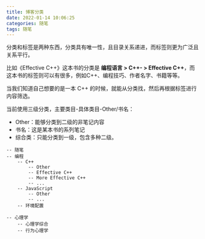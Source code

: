 ```yaml
---
title: 博客分类
date: 2022-01-14 10:06:25
categories: 随笔
tags: 随笔
---
```


分类和标签是两种东西，分类具有唯一性，且目录关系递进，而标签则更为广泛且关系平行。

比如《Effective C++》这本书的分类是 **编程语言 > C++- > Effective C++**，而这本书的标签则可以有很多，例如C++、编程技巧、作者名字、书籍等等。

当我们知道自己想要的是一本 C++ 的时候，就能从分类找，然后再根据标签进行内容筛选。

当前使用三级分类，主要类目-具体类目-Other/书名：

- Other：能够分类到二级的非笔记内容
- 书名：这是某本书的系列笔记
- 综合类：只能分类到一级，包含多种二级。

```
-- 随笔
-- 编程
    -- C++
        -- Other
        -- Effective C++
        -- More Effective C++
        -- ...
    -- JavaScript
        -- Other
        -- ...
    -- 环境配置
    
-- 心理学
    -- 心理学综合
    -- 行为心理学
```